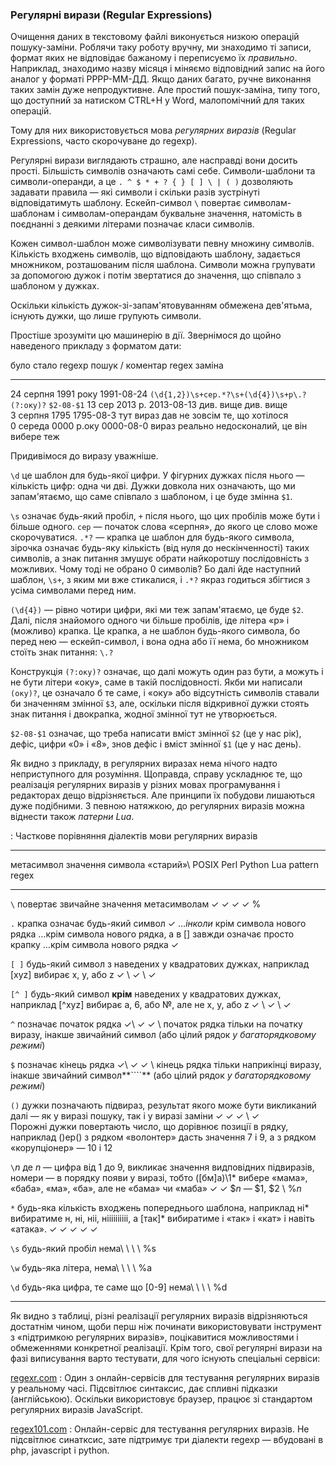 
### Регулярні вирази (Regular Expressions)

Очищення даних в текстовому файлі виконується низкою операцій пошуку-заміни.
Роблячи таку роботу вручну,
ми знаходимо ті записи, формат яких не відповідає бажаному
і переписуємо їх *правильно*.
Наприклад, знаходимо назву місяця і міняємо відповідний запис на його аналог у форматі РРРР-ММ-ДД. 
Якщо даних багато, ручне виконання таких замін дуже непродуктивне.
Але простий пошук-заміна, типу того, що доступний за натиском CTRL+H у Word,
малопомічний для таких операцій.

Тому для них використовується мова *регулярних виразів*
(Regular Expressions, часто скорочуване до regexp).

Регулярні вирази виглядають страшно, але насправді вони досить прості.
Більшість символів означають самі себе.
Символи-шаблони та символи-операнди,
а це  `. ^ $ * + ? { } [ ] \ | ( )`
дозволяють задавати правила — які символи і скільки разів зустрінуті відповідатимуть шаблону.
Ескейп-символ `\` повертає символам-шаблонам і символам-операндам буквальне значення,
натомість в поєднанні з деякими літерами позначає класи символів.

Кожен символ-шаблон може символізувати певну множину символів.
Кількість входжень символів, що відповідають шаблону, задається множником,
розташованим після шаблона.
Символи можна групувати за допомогою дужок
і потім звертатися до значення, що співпало з шаблоном у дужках.

Оскільки кількіcть дужок-зі-запам'ятовуванням обмежена дев'ятьма,
існують дужки, що лише групують символи.

Простіше зрозуміти цю машинерію в дії.
Звернімося до щойно наведеного прикладу з форматом дати:

було                  стало        regexp пошук / коментар                          regex заміна
--------------------  ----------   ----------------------------------------------  ----------------------
24 серпня 1991 року   1991-08-24   `(\d{1,2})\s+сер.*?\s+(\d{4})\s+р\.?(?:оку)?`   `$2-08-$1`
13 сер 2013 р.        2013-08-13   див. вище                                        див. вище  
3 серпня 1795         1795-08-3    тут вираз дав не зовсім те, що хотілося        
0 середа 0000 р.оку   0000-08-0    вираз реально недосконалий, це він вибере теж

Придивімося до виразу уважніше.

`\d` це шаблон для будь-якої цифри.
У фігурних дужках після нього — кількість цифр: одна чи дві.
Дужки довкола них означають, що ми запам'ятаємо, що саме співпало з шаблоном, і це буде змінна `$1`.

`\s` означає будь-який пробіл, `+` після нього, що цих пробілів може бути і більше одного.
`сер` — початок слова «серпня», до якого це слово може скорочуватися.
`.*?` — крапка це шаблон для будь-якого символа,
зірочка означає будь-яку кількість (від нуля до нескінченності) таких символів,
а знак питання змушує обрати найкоротшу послідовність з можливих.
Чому тоді не обрано 0 символів? Бо далі йде наступний шаблон, `\s+`, з яким ми вже стикалися,
і `.*?` якраз годиться збігтися з усіма символами перед ним.

`(\d{4})`  —  рівно чотири цифри, які ми теж запам'ятаємо, це буде `$2`.
Далі, після знайомого одного чи більше пробілів, іде літера «р»
і (можливо) крапка. Це крапка, а не шаблон будь-якого символа, бо перед нею — ескейп-символ,
і вона одна або її нема, бо множником стоїть знак питання: `\.?`

Конструкція `(?:оку)?` означає, що далі можуть один раз бути, а можуть і не бути літери «оку»,
саме в такій послідовності. Якби ми написали `(оку)?`, це означало б те саме,
і «оку» або відсутність символів ставали би значенням змінної `$3`, але,
оскільки після відкривної дужки стоять знак питання і двокрапка,
жодної змінної тут не утворюється.

`$2-08-$1` означає, що треба написати вміст змінної `$2` (це у нас рік),
дефіс, цифри «0» і «8», знов дефіс і вміст змінної `$1` (це у нас день).

Як видно з прикладу, в регулярних виразах нема нічого надто неприступного для розуміння.
Щоправда, справу ускладнює те, що
реалізація регулярних виразів у різних мовах програмування і редакторах дещо відрізняється.
Але принципи їх побудови лишаються дуже подібними.
З певною натяжкою, до регулярних виразів можна віднести також *патерни Lua*.

: Часткове порівняння діалектів мови регулярних виразів

---------------------------------------------------------------------------------------------------------------------------------------------------------------------------------------------------------------------------------------------------------------------------------------------------------------------------------------------------------------------------------------------------------------------------------------------------------------------------------------------------------------------------------------------------------
метасимвол   значення символа                                                                                                                                                                          «старий»\                                      POSIX                                 Perl                                                                Python                       Lua pattern
                                                                                                                                                                                                       regex                                                                                                                                                                                 
------------ ----------------------------------------------------------------------------------------------------------------------------------------------------------------------------------------- ---------------------------------------------- ------------------------------------- ------------------------------------------------------------------- ---------------------------- ------------------------------------------------------------------------------------------------------------------------------------------------------------
`\`          повертає звичайне значення метасимволам                                                                                                                                                   ✓                                              ✓                                     ✓                                                                   ✓                            %

`.`          крапка означає будь-який символ                                                                                                                                                           ✓                                              …*інколи* крім символа нового рядка   …крім символа нового рядка, а в \[\] завжди означає просто крапку   …крім символа нового рядка   ✓

`[ ]`        будь-який символ з наведених у квадратових дужках, наприклад \[xyz\] вибирає x, y, або z                                                                                                  ✓                                              \                                     ✓                                                                   \                            ✓
                                                                                                                                                                                                                                                                                                                                                                                             

`[^ ]`       будь-який символ **крім** наведених у квадратових дужках, наприклад \[\^xyz\] вибирає a, 6, або №, але не x, y, або z                                                                     ✓                                              \                                     ✓                                                                   \                            ✓
                                                                                                                                                                                                                                                                                                                                                                                             

`^`          позначає початок рядка                                                                                                                                                                    ✓\                                             ✓                                     ✓                                                                   \                            початок рядка тільки на початку виразу, інакше звичайний символ
                                                                                                                                                                                                       (або цілий рядок *у багаторядковому режимі*)                                                                                                                                          

`$`          позначає кінець рядка                                                                                                                                                                     ✓\                                             ✓                                     ✓                                                                   \                            кінець рядка тільки наприкінці виразу, інакше звичайний символ**````**
                                                                                                                                                                                                       (або цілий рядок *у багаторядковому режимі*)                                                                                                                                          

`()`         дужки позначають підвираз, результат якого може бути викликаний далі — як у виразі пошуку, так і у виразі заміни                                                                          ✓                                              ✓                                     ✓                                                                   \                            ✓\
                                                                                                                                                                                                                                                                                                                                                                                             Порожні дужки повертають число, що дорівнює позиції в рядку, наприклад ()ер() з рядком «волонтер» дасть значення 7 і 9, а з рядком «корупціонер» — 10 і 12

`\`*n*       де *n* — цифра від 1 до 9, викликає значення видповідних підвиразів, номери — в порядку появи у виразі, тобто (\[бм\]а)\\1\* вибере «мама», «баба», «ма», «ба», але не «бама» чи «маба»   ✓                                              ✓                                     \$*n* — \$1, \$2                                                    \                            %*n*
                                                                                                                                                                                                                                                                                                                                                                                             

`*`          будь-яка кількість входжень попереднього шаблона, наприклад ні\* вибиратиме н, ні, ніі, ніііііііііі, а \[так\]\* вибиратиме і «так» і «кат» і навіть «атака».                             ✓                                              ✓                                     ✓                                                                   ✓                            ✓

`\s`         будь-який пробіл                                                                                                                                                                          нема\                                          \                                     \                                                                   \                            %s
                                                                                                                                                                                                                                                                                                                                                                                             

`\w`         будь-яка літера,                                                                                                                                                                          нема\                                          \                                     \                                                                   \                            %a
                                                                                                                                                                                                                                                                                                                                                                                             

`\d`         будь-яка цифра, те саме що \[0-9\]                                                                                                                                                        нема\                                          \                                     \                                                                   \                            %d
                                                                                                                                                                                                                                                                                                                                                                                             
---------------------------------------------------------------------------------------------------------------------------------------------------------------------------------------------------------------------------------------------------------------------------------------------------------------------------------------------------------------------------------------------------------------------------------------------------------------------------------------------------------------------------------------------------------

Як видно з таблиці, різні реалізації регулярних виразів відрізняються достатнім чином,
щоби перш ніж починати використовувати інструмент з «підтримкою регулярних виразів»,
поцікавитися можливостями і обмеженнями конкретної реалізації.
Крім того, свої регулярні вирази на фазі виписування варто тестувати, 
для чого існують спеціальні сервіси:

[regexr.com](regexr.com)
:   Один з онлайн-сервісів для тестування регулярних виразів у реальному часі.
    Підсвітлює синтаксис, дає спливні підказки (англійською).
    Оскільки використовує браузер, працює зі стандартом регулярних виразів JavaScript.

[regex101.com](regex101.com)
:   Онлайн-сервіс для тестування регулярних виразів.
    Не підсвітлює синатксис, зате підтримує три діалекти regexp — 
    вбудовані в php, javascript і python.

